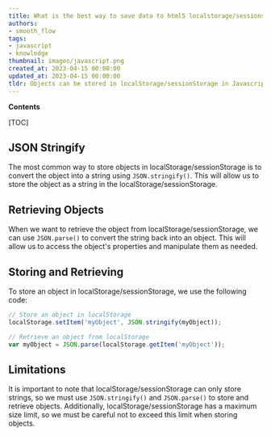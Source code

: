 ```yaml
---
title: What is the best way to save data to html5 localstorage/sessionstorage?
authors:
- smooth_flow
tags:
- javascript
- knowledge
thumbnail: images/javascript.png
created_at: 2023-04-15 00:00:00
updated_at: 2023-04-15 00:00:00
tldr: Objects can be stored in localStorage/sessionStorage in Javascript by using the setItem() method.
---
```


**Contents**

[TOC]

## JSON Stringify

The most common way to store objects in localStorage/sessionStorage is to convert the object into a string using `JSON.stringify()`. This will allow us to store the object as a string in the localStorage/sessionStorage.

## Retrieving Objects

When we want to retrieve the object from localStorage/sessionStorage, we can use `JSON.parse()` to convert the string back into an object. This will allow us to access the object's properties and manipulate them as needed.

## Storing and Retrieving

To store an object in localStorage/sessionStorage, we use the following code:

```javascript
// Store an object in localStorage
localStorage.setItem('myObject', JSON.stringify(myObject));

// Retrieve an object from localStorage
var myObject = JSON.parse(localStorage.getItem('myObject'));
```

## Limitations

It is important to note that localStorage/sessionStorage can only store strings, so we must use `JSON.stringify()` and `JSON.parse()` to store and retrieve objects. Additionally, localStorage/sessionStorage has a maximum size limit, so we must be careful not to exceed this limit when storing objects.
